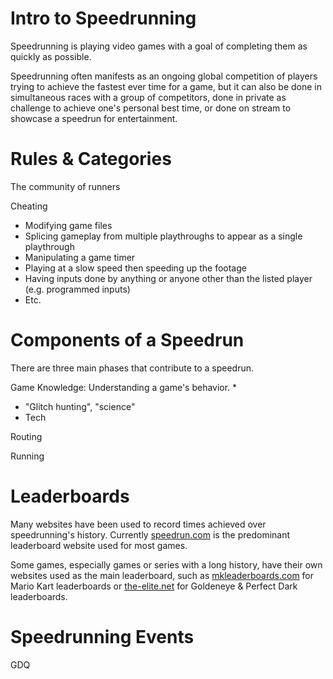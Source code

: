 # Intro to Speedrunning
Speedrunning is playing video games with a goal of completing them as quickly as possible.

Speedrunning often manifests as an ongoing global competition of players trying to achieve the fastest ever time for a game, but it can also be done in simultaneous races with a group of competitors, done in private as challenge to achieve one's personal best time, or done on stream to showcase a speedrun for entertainment.


# Rules & Categories
The community of runners 


Cheating
* Modifying game files
* Splicing gameplay from multiple playthroughs to appear as a single playthrough
* Manipulating a game timer
* Playing at a slow speed then speeding up the footage 
* Having inputs done by anything or anyone other than the listed player (e.g. programmed inputs)
* Etc.


# Components of a Speedrun
There are three main phases that contribute to a speedrun. 

Game Knowledge: Understanding a game's behavior.
* 
* "Glitch hunting", "science"
* Tech

Routing

Running


# Leaderboards
Many websites have been used to record times achieved over speedrunning's history. Currently [speedrun.com](https://www.speedrun.com/) is the predominant leaderboard website used for most games.

Some games, especially games or series with a long history, have their own websites used as the main leaderboard, such as [mkleaderboards.com](https://www.mkleaderboards.com/) for Mario Kart leaderboards or [the-elite.net](https://www.the-elite.net/) for Goldeneye & Perfect Dark leaderboards.


# Speedrunning Events

GDQ

